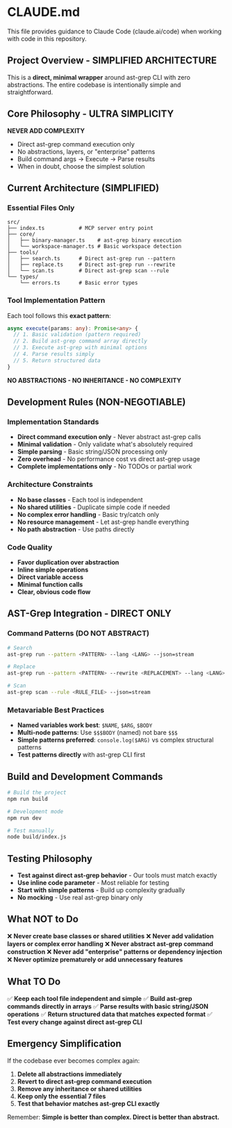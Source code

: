 # CLAUDE.md

This file provides guidance to Claude Code (claude.ai/code) when working with code in this repository.

## Project Overview - SIMPLIFIED ARCHITECTURE

This is a **direct, minimal wrapper** around ast-grep CLI with zero abstractions. The entire codebase is intentionally simple and straightforward.

## Core Philosophy - ULTRA SIMPLICITY

**NEVER ADD COMPLEXITY**
- Direct ast-grep command execution only
- No abstractions, layers, or "enterprise" patterns
- Build command args → Execute → Parse results
- When in doubt, choose the simplest solution

## Current Architecture (SIMPLIFIED)

### Essential Files Only
```
src/
├── index.ts           # MCP server entry point
├── core/
│   ├── binary-manager.ts    # ast-grep binary execution
│   └── workspace-manager.ts # Basic workspace detection
├── tools/
│   ├── search.ts      # Direct ast-grep run --pattern
│   ├── replace.ts     # Direct ast-grep run --rewrite
│   └── scan.ts        # Direct ast-grep scan --rule
└── types/
    └── errors.ts      # Basic error types
```

### Tool Implementation Pattern

Each tool follows this **exact pattern**:
```typescript
async execute(params: any): Promise<any> {
  // 1. Basic validation (pattern required)
  // 2. Build ast-grep command array directly
  // 3. Execute ast-grep with minimal options
  // 4. Parse results simply
  // 5. Return structured data
}
```

**NO ABSTRACTIONS - NO INHERITANCE - NO COMPLEXITY**

## Development Rules (NON-NEGOTIABLE)

### Implementation Standards
- **Direct command execution only** - Never abstract ast-grep calls
- **Minimal validation** - Only validate what's absolutely required
- **Simple parsing** - Basic string/JSON processing only
- **Zero overhead** - No performance cost vs direct ast-grep usage
- **Complete implementations only** - No TODOs or partial work

### Architecture Constraints
- **No base classes** - Each tool is independent
- **No shared utilities** - Duplicate simple code if needed
- **No complex error handling** - Basic try/catch only
- **No resource management** - Let ast-grep handle everything
- **No path abstraction** - Use paths directly

### Code Quality
- **Favor duplication over abstraction**
- **Inline simple operations**
- **Direct variable access**
- **Minimal function calls**
- **Clear, obvious code flow**

## AST-Grep Integration - DIRECT ONLY

### Command Patterns (DO NOT ABSTRACT)
```bash
# Search
ast-grep run --pattern <PATTERN> --lang <LANG> --json=stream

# Replace
ast-grep run --pattern <PATTERN> --rewrite <REPLACEMENT> --lang <LANG>

# Scan
ast-grep scan --rule <RULE_FILE> --json=stream
```

### Metavariable Best Practices
- **Named variables work best**: `$NAME`, `$ARG`, `$BODY`
- **Multi-node patterns**: Use `$$$BODY` (named) not bare `$$$`
- **Simple patterns preferred**: `console.log($ARG)` vs complex structural patterns
- **Test patterns directly** with ast-grep CLI first

## Build and Development Commands

```bash
# Build the project
npm run build

# Development mode
npm run dev

# Test manually
node build/index.js
```

## Testing Philosophy

- **Test against direct ast-grep behavior** - Our tools must match exactly
- **Use inline code parameter** - Most reliable for testing
- **Start with simple patterns** - Build up complexity gradually
- **No mocking** - Use real ast-grep binary only

## What NOT to Do

❌ **Never create base classes or shared utilities**
❌ **Never add validation layers or complex error handling**
❌ **Never abstract ast-grep command construction**
❌ **Never add "enterprise" patterns or dependency injection**
❌ **Never optimize prematurely or add unnecessary features**

## What TO Do

✅ **Keep each tool file independent and simple**
✅ **Build ast-grep commands directly in arrays**
✅ **Parse results with basic string/JSON operations**
✅ **Return structured data that matches expected format**
✅ **Test every change against direct ast-grep CLI**

## Emergency Simplification

If the codebase ever becomes complex again:
1. **Delete all abstractions immediately**
2. **Revert to direct ast-grep command execution**
3. **Remove any inheritance or shared utilities**
4. **Keep only the essential 7 files**
5. **Test that behavior matches ast-grep CLI exactly**

Remember: **Simple is better than complex. Direct is better than abstract.**